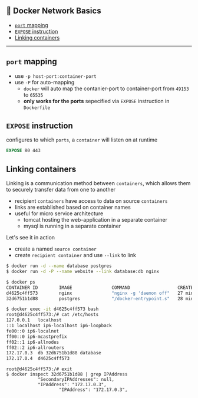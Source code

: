 🐳 Docker Network Basics
---

<!-- START doctoc generated TOC please keep comment here to allow auto update -->
<!-- DON'T EDIT THIS SECTION, INSTEAD RE-RUN doctoc TO UPDATE -->


- [`port` mapping](#port-mapping)
- [`EXPOSE` instruction](#expose-instruction)
- [Linking containers](#linking-containers)

<!-- END doctoc generated TOC please keep comment here to allow auto update -->

---

## `port` mapping
- use `-p host-port:container-port`
- use `-P` for auto-mapping
  - `docker` will auto map the contanier-port to container-port from `49153` to `65535`
  - **only works for the ports** sepecified via `EXPOSE` instruction in `Dockerfile`

## `EXPOSE` instruction

configures to which `ports`, a `container` will listen on at runtime

```Dockerfile
EXPOSE 80 443
```

## Linking containers

Linking is a communication method between `containers`, which allows them to securely transfer data from one to another

- recipient `containers` have access to data on source `containers`
- links are established based on container names
- useful for micro service architecture
  - tomcat hosting the web-application in a separate container
  - mysql is running in a separate container

Let's see it in action
 - create a named `source container`
 - create `recipient container` and use `--link` to link

```sh
$ docker run -d --name database postgres
$ docker run -d -P --name website --link database:db nginx
```

```sh
$ docker ps
CONTAINER ID        IMAGE               COMMAND                  CREATED             STATUS              PORTS                                           NAMES
d4625c4ff573        nginx               "nginx -g 'daemon off"   27 minutes ago      Up 27 minutes       0.0.0.0:32770->80/tcp, 0.0.0.0:32769->443/tcp   website
32d6751b1d88        postgres            "/docker-entrypoint.s"   28 minutes ago      Up 28 minutes       5432/tcp                                        database
```

```sh
$ docker exec -it d4625c4ff573 bash
root@d4625c4ff573:/# cat /etc/hosts
127.0.0.1	localhost
::1	localhost ip6-localhost ip6-loopback
fe00::0	ip6-localnet
ff00::0	ip6-mcastprefix
ff02::1	ip6-allnodes
ff02::2	ip6-allrouters
172.17.0.3	db 32d6751b1d88 database
172.17.0.4	d4625c4ff573
```

```
root@d4625c4ff573:/# exit
$ docker inspect 32d6751b1d88 | grep IPAddress
            "SecondaryIPAddresses": null,
            "IPAddress": "172.17.0.3",
                    "IPAddress": "172.17.0.3",
```